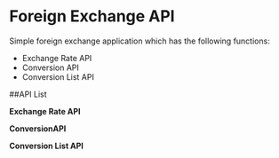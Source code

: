 # Foreign Exchange API

Simple foreign exchange application which has the following functions: 
- Exchange Rate API
- Conversion API 
- Conversion List API

##API List 

**Exchange Rate API**

**ConversionAPI**

**Conversion List API**
